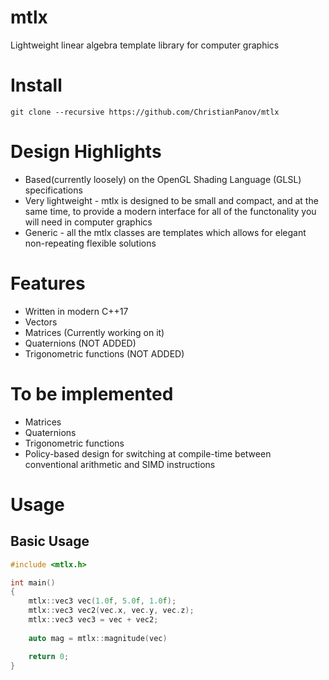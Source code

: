 # mtlx
Lightweight linear algebra template library for computer graphics
# Install
```
git clone --recursive https://github.com/ChristianPanov/mtlx
```
# Design Highlights
- Based(currently loosely) on the OpenGL Shading Language (GLSL) specifications
- Very lightweight - mtlx is designed to be small and compact, and at the same time, to provide a modern interface for all of the functonality you will need in computer graphics
- Generic - all the mtlx classes are templates which allows for elegant non-repeating flexible solutions
# Features
- Written in modern C++17
- Vectors
- Matrices (Currently working on it)
- Quaternions (NOT ADDED)
- Trigonometric functions (NOT ADDED)
# To be implemented
- Matrices
- Quaternions
- Trigonometric functions
- Policy-based design for switching at compile-time between conventional arithmetic and SIMD instructions
# Usage
## Basic Usage
```cpp
#include <mtlx.h>

int main()
{
	mtlx::vec3 vec(1.0f, 5.0f, 1.0f);
	mtlx::vec3 vec2(vec.x, vec.y, vec.z);
	mtlx::vec3 vec3 = vec + vec2;
  
	auto mag = mtlx::magnitude(vec)

	return 0;
}
```
